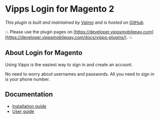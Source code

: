 <!-- START_METADATA
---
title: Vipps Login for Magento 2
sidebar_label: Introduction
sidebar_position: 1
hide_table_of_contents: true
pagination_next: null
pagination_prev: null
---
END_METADATA -->

# Vipps Login for Magento 2

*This plugin is built and maintained by [Vaimo](https://www.vaimo.com/) and is hosted on [GitHub](https://github.com/vippsas/vipps-login-magento).*

<!-- START_COMMENT -->
💥 Please use the plugin pages on [https://developer.vippsmobilepay.com](https://developer.vippsmobilepay.com/docs/vipps-plugins/). 💥
<!-- END_COMMENT -->

## About Login for Magento

Using Vipps is the easiest way to sign in and create an account.

No need to worry about usernames and passwords. All you need to sign in is your phone number.

## Documentation

* [Installation guide](INSTALL.md)
* [User guide](Technical-User-Guide.md)
